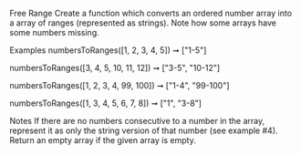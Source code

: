Free Range
Create a function which converts an ordered number array into a array of ranges (represented as strings). Note how some arrays have some numbers missing.

Examples
numbersToRanges([1, 2, 3, 4, 5]) ➞ ["1-5"]

numbersToRanges([3, 4, 5, 10, 11, 12]) ➞ ["3-5", "10-12"]

numbersToRanges([1, 2, 3, 4, 99, 100]) ➞ ["1-4", "99-100"]

numbersToRanges([1, 3, 4, 5, 6, 7, 8]) ➞ ["1", "3-8"]

Notes
If there are no numbers consecutive to a number in the array, represent it as only the string version of that number (see example #4).
Return an empty array if the given array is empty.